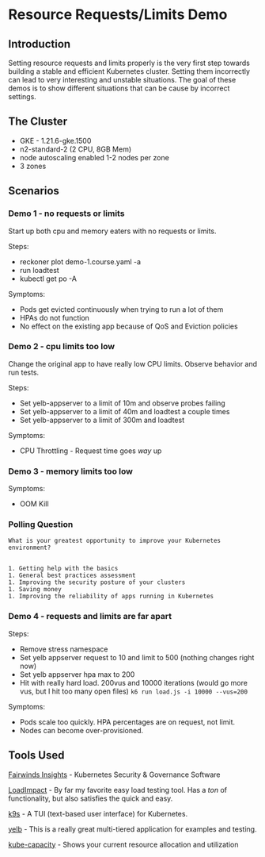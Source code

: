 # Resource Requests/Limits Demo

## Introduction

Setting resource requests and limits properly is the very first step towards building a stable and efficient Kubernetes cluster. Setting them incorrectly can lead to very interesting and unstable situations. The goal of these demos is to show different situations that can be cause by incorrect settings.

## The Cluster

- GKE - 1.21.6-gke.1500
- n2-standard-2 (2 CPU, 8GB Mem)
- node autoscaling enabled 1-2 nodes per zone
- 3 zones

## Scenarios

### Demo 1 - no requests or limits

Start up both cpu and memory eaters with no requests or limits.

Steps:
- reckoner plot demo-1.course.yaml -a
- run loadtest
- kubectl get po -A

Symptoms:
- Pods get evicted continuously when trying to run a lot of them
- HPAs do not function
- No effect on the existing app because of QoS and Eviction policies

### Demo 2 - cpu limits too low

Change the original app to have really low CPU limits. Observe behavior and run tests.

Steps:
- Set yelb-appserver to a limit of 10m and observe probes failing
- Set yelb-appserver to a limit of 40m and loadtest a couple times
- Set yelb-appserver to a limit of 300m and loadtest

Symptoms:
- CPU Throttling - Request time goes _way_ up

### Demo 3 - memory limits too low

Symptoms:
- OOM Kill

### Polling Question

```
What is your greatest opportunity to improve your Kubernetes environment?


1. Getting help with the basics
1. General best practices assessment
1. Improving the security posture of your clusters
1. Saving money
1. Improving the reliability of apps running in Kubernetes
```

### Demo 4 - requests and limits are far apart

Steps:
- Remove stress namespace
- Set yelb appserver request to 10 and limit to 500 (nothing changes right now)
- Set yelb appserver hpa max to 200
- Hit with really hard load. 200vus and 10000 iterations (would go more vus, but I hit too many open files) `k6 run load.js -i 10000 --vus=200`

Symptoms:
- Pods scale too quickly. HPA percentages are on request, not limit.
- Nodes can become over-provisioned.

## Tools Used

[Fairwinds Insights](https://insights.fairwinds.com) - Kubernetes Security & Governance Software

[LoadImpact](https://k6.io/) - By far my favorite easy load testing tool. Has a _ton_ of functionality, but also satisfies the quick and easy.

[k9s](https://k9scli.io/) - A TUI (text-based user interface) for Kubernetes.

[yelb](https://github.com/mreferre/yelb) - This is a really great multi-tiered application for examples and testing.

[kube-capacity](https://github.com/robscott/kube-capacity) - Shows your current resource allocation and utilization
